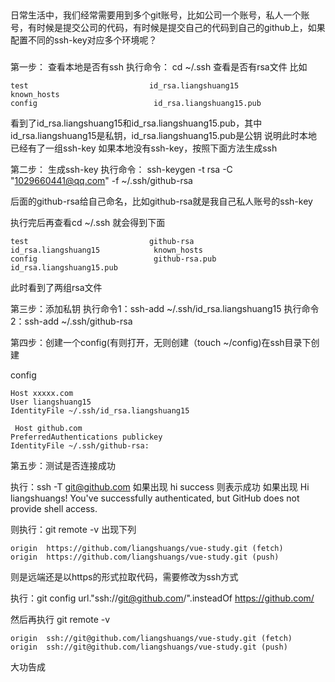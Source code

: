 ## 
日常生活中，我们经常需要用到多个git账号，比如公司一个账号，私人一个账号，有时候是提交公司的代码，有时候是提交自己的代码到自己的github上，如果配置不同的ssh-key对应多个环境呢？
### 
第一步： 查看本地是否有ssh
执行命令：
cd ~/.ssh
查看是否有rsa文件
比如
```
test                           id_rsa.liangshuang15            known_hosts
config                          id_rsa.liangshuang15.pub
```
看到了id_rsa.liangshuang15和id_rsa.liangshuang15.pub，其中id_rsa.liangshuang15是私钥，id_rsa.liangshuang15.pub是公钥
说明此时本地已经有了一组ssh-key
如果本地没有ssh-key，按照下面方法生成ssh

第二步： 生成ssh-key
执行命令：
ssh-keygen -t rsa -C "1029660441@qq.com" -f ~/.ssh/github-rsa

后面的github-rsa给自己命名，比如github-rsa就是我自己私人账号的ssh-key

执行完后再查看cd ~/.ssh 就会得到下面
```
test                           github-rsa                      id_rsa.liangshuang15            known_hosts
config                          github-rsa.pub                  id_rsa.liangshuang15.pub
```
此时看到了两组rsa文件

第三步：添加私钥
执行命令1：ssh-add ~/.ssh/id_rsa.liangshuang15
执行命令2：ssh-add ~/.ssh/github-rsa

第四步：创建一个config(有则打开，无则创建（touch ~/config)在ssh目录下创建

config 
```
Host xxxxx.com
User liangshuang15
IdentityFile ~/.ssh/id_rsa.liangshuang15

 Host github.com
PreferredAuthentications publickey
IdentityFile ~/.ssh/github-rsa:
```

第五步：测试是否连接成功

执行：ssh -T git@github.com
如果出现 hi success 则表示成功
如果出现 Hi liangshuangs! You've successfully authenticated, but GitHub does not provide shell access.

则执行：git remote -v
出现下列

```
origin  https://github.com/liangshuangs/vue-study.git (fetch)
origin  https://github.com/liangshuangs/vue-study.git (push)
```
则是远端还是以https的形式拉取代码，需要修改为ssh方式

执行：git config url."ssh://git@github.com/".insteadOf https://github.com/

然后再执行 git remote -v
```
origin  ssh://git@github.com/liangshuangs/vue-study.git (fetch)
origin  ssh://git@github.com/liangshuangs/vue-study.git (push)
```
大功告成




